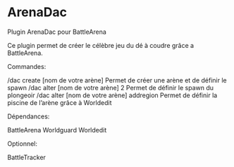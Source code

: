 # ArenaDac
Plugin ArenaDac pour BattleArena

Ce plugin permet de créer le célèbre jeu du dé à coudre grâce a BattleArena.

Commandes:

/dac create [nom de votre arène]  Permet de créer une arène et de définir le spawn
/dac alter [nom de votre arène] 2  Permet de définir le spawn du plongeoir
/dac alter [nom de votre arène] addregion  Permet de définir la piscine de l’arène grâce à Worldedit

Dépendances:

BattleArena
Worldguard
Worldedit

Optionnel:

BattleTracker
